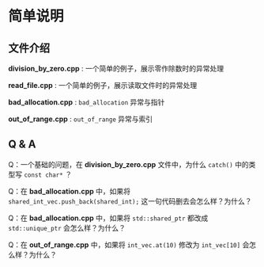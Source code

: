 # 简单说明

## 文件介绍

**division_by_zero.cpp** : 一个简单的例子，展示零作除数时的异常处理

**read_file.cpp** : 一个简单的例子，展示读取文件时的异常处理

**bad_allocation.cpp** : `bad_allocation` 异常与指针

**out_of_range.cpp** : `out_of_range` 异常与索引

## Q & A

Q：一个基础的问题，在 **division_by_zero.cpp** 文件中，为什么 `catch()` 中的类型写 `const char*` ？

Q：在 **bad_allocation.cpp** 中，如果将 `shared_int_vec.push_back(shared_int);` 这一句代码删去会怎么样？为什么？

Q：在 **bad_allocation.cpp** 中，如果将 `std::shared_ptr` 都改成 `std::unique_ptr` 会怎么样？为什么？

Q：在 **out_of_range.cpp** 中，如果将 `int_vec.at(10)` 修改为 `int_vec[10]` 会怎么样？为什么？
